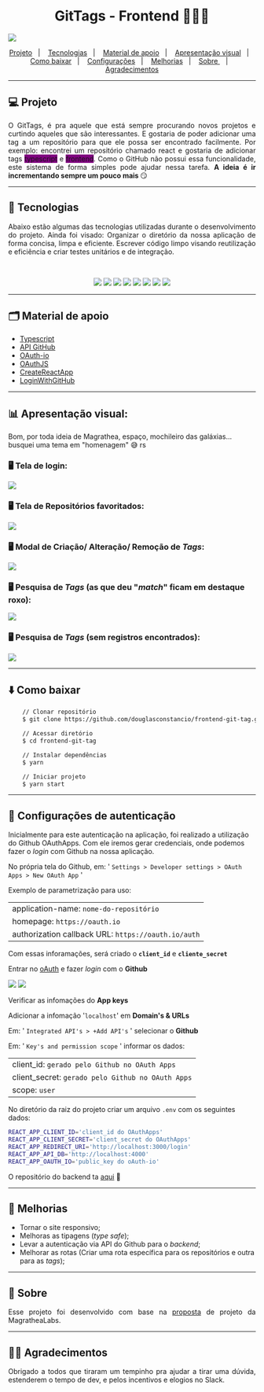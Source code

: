 <h1 align="center" >GitTags - Frontend 👨🏻‍💻</h1>

<img src="public/gittags.png">

<br/>

<p align="center">
    <a href="#-projeto">Projeto</a>&nbsp;&nbsp;&nbsp;|&nbsp;&nbsp;&nbsp;
    <a href="#-tecnologias">Tecnologias</a>&nbsp;&nbsp;&nbsp;|&nbsp;&nbsp;&nbsp;
    <a href="#-material-de-apoio">Material de apoio</a>&nbsp;&nbsp;&nbsp;|&nbsp;&nbsp;&nbsp;
    <a href="#-apresentação-visual">Apresentação visual</a>&nbsp;&nbsp;&nbsp;|&nbsp;&nbsp;&nbsp;
    <a href="#-como-baixar">Como baixar</a>&nbsp;&nbsp;&nbsp;|&nbsp;&nbsp;&nbsp;
    <a href="#-configurações-de-autenticação">Configurações</a>&nbsp;&nbsp;&nbsp;|&nbsp;&nbsp;&nbsp;
    <a href="#-melhorias">Melhorias</a>&nbsp;&nbsp;&nbsp;|&nbsp;&nbsp;&nbsp;
    <a href="#-sobre"> Sobre </a>&nbsp;&nbsp;&nbsp;|&nbsp;&nbsp;&nbsp;
    <a href="#-agradecimentos">Agradecimentos</a>

---

## 💻 Projeto

<p align="justify">
    O GitTags, é pra aquele que está sempre procurando novos projetos e curtindo aqueles que são interessantes. E gostaria de poder adicionar uma tag a um repositório para que ele possa ser encontrado facilmente. Por exemplo: encontrei um repositório chamado react e gostaria de adicionar tags <span style="background-color:purple"> typescript</span> e <span style="background-color:purple"> frontend</span>. Como o GitHub não possui essa funcionalidade, este sistema de forma simples pode ajudar nessa tarefa. <strong>A ideia é ir incrementando sempre um pouco mais </strong> 😏
</p>

---

## 📌 Tecnologias

<p align="justify">
Abaixo estão algumas das tecnologias utilizadas durante o desenvolvimento do projeto. Ainda foi visado: Organizar o diretório da nossa aplicação de forma concisa, limpa e eficiente. Escrever código limpo visando reutilização e eficiência e criar testes unitários e de integração.
</p>
<br>
<p align="center">
    <img  src="https://img.shields.io/badge/HTML5-CB3837?style=for-the-badge&logo=html5&logoColor=white"/>
    <img  src="https://img.shields.io/badge/CSS3-239120?style=for-the-badge&logo=css3&logoColor=white"/>
    <img  src="https://img.shields.io/badge/-Yarn-2C8EBB?&style=for-the-badge&logoColor=fff&logo=yarn&logoWidth=25"/>
    <img  src="https://img.shields.io/badge/GitHub-100000?style=for-the-badge&logo=github&logoColor=white"/>
    <img  src="https://img.shields.io/badge/styled--components-CA4245?style=for-the-badge&logo=styled-components&logoColor=white"/>
    <img  src="https://img.shields.io/badge/-TypeScript-5C2D91?&style=for-the-badge&logoColor=fff&logo=TypeScript&logoWidth=25"/>
    <img  src="https://img.shields.io/badge/React-20232A?style=for-the-badge&logo=react&logoColor=61DAFB"/>
    <img  src="https://img.shields.io/badge/React_Router-F7DF1E?style=for-the-badge&logo=react-router&logoColor=black"/>
</p>

---

## 🗂 Material de apoio

- [Typescript](https://www.typescriptlang.org/)
- [API GitHub](https://docs.github.com/pt/rest/guides/getting-started-with-the-rest-api)
- [OAuth-io](https://oauth.io/signin)
- [OAuthJS](https://github.com/oauth-io/oauth-js)
- [CreateReactApp](https://create-react-app.dev/docs/getting-started/)
- [LoginWithGitHub](https://levelup.gitconnected.com/how-to-implement-login-with-github-in-a-react-app-bd3d704c64fc)

---

## 📊 Apresentação visual:

Bom, por toda ideia de Magrathea, espaço, mochileiro das galáxias... busquei uma tema em "homenagem" 😅 rs

### 🖥️ Tela de login:

<img src="public/login-screen.png">

### 🖥️ Tela de Repositórios favoritados:

<img src="public/repositories-screen.png">

### 🖥️ Modal de Criação/ Alteração/ Remoção de _Tags_:

<img src="public/tag-modal.png">

### 🖥️ Pesquisa de _Tags_ (as que deu "_match_" ficam em destaque roxo):

<img src="public/search-screen-with-data.png">

### 🖥️ Pesquisa de _Tags_ (sem registros encontrados):

<img src="public/search-screen.png">

---

## ⬇️ Como baixar

```bash
    // Clonar repositório
    $ git clone https://github.com/douglasconstancio/frontend-git-tag.git

    // Acessar diretório
    $ cd frontend-git-tag

    // Instalar dependências
    $ yarn

    // Iniciar projeto
    $ yarn start

```

---

## 🔧 Configurações de autenticação

Inicialmente para este autenticação na aplicação, foi realizado a utilização do Github OAuthApps. Com ele iremos gerar credenciais, onde podemos fazer o _login_ com Github na nossa aplicação.

No própria tela do Github, em: ' `Settings > Developer settings > OAuth Apps > New OAuth App` '

Exemplo de parametrização para uso:

|    |
| ---|
| application-name: `nome-do-repositório`             |
| homepage: `https://oauth.io`                        |
| authorization callback URL: `https://oauth.io/auth` |

Com essas inforamações, será criado o **`client_id`** e **`cliente_secret`**

Entrar no [oAuth](https://oauth.io/signup) e fazer _login_ com o **Github**

<img src="https://img.shields.io/badge/-oAuthApps-2C8EBB?&style=for-the-badge&logoColor=fff&logo=app-store&logoWidth=20"/>

<img  src="https://img.shields.io/badge/GitHub-100000?style=for-the-badge&logo=github&logoColor=white&logoWidth=25"/>

Verificar as infomações do **App keys**

Adicionar a infomação '`localhost`' em **Domain's & URLs**

Em: ' `Integrated API's > +Add API's` ' selecionar o **Github**

Em: ' `Key's and permission scope` ' informar os dados:

|    |
| ---|
| client_id: `gerado pelo Github no OAuth Apps` |
| client_secret: `gerado pelo Github no OAuth Apps`|
| scope: `user` |

No diretório da raiz do projeto criar um arquivo `.env` com os seguintes dados:

```bash
REACT_APP_CLIENT_ID='client_id do OAuthApps'
REACT_APP_CLIENT_SECRET='client_secret do OAuthApps'
REACT_APP_REDIRECT_URI='http://localhost:3000/login'
REACT_APP_API_DB='http://localhost:4000'
REACT_APP_OAUTH_IO='public_key do oAuth-io'
```

O repositório do backend ta [aqui](https://github.com/douglasconstancio/backend-tags) 🎯

---

## 💭 Melhorias

- Tornar o site responsivo;
- Melhoras as tipagens (_type safe_);
- Levar a autenticação via API do Github para o _backend_;
- Melhorar as rotas (Criar uma rota específica para os repositórios e outra para as _tags_);

---

## 🔖 Sobre

<p align="justify">
Esse projeto foi desenvolvido com base na <a href="https://github.com/magrathealabs/template-projeto-selecao/blob/master/projects/GITHUB.md"> proposta</a> de projeto da MagratheaLabs.

</p>

---

## 👏🏼 Agradecimentos

<p align="justify">
Obrigado a todos que tiraram um tempinho pra ajudar a tirar uma dúvida, estenderem o tempo de dev, e pelos incentivos e elogios no Slack.
</p>
